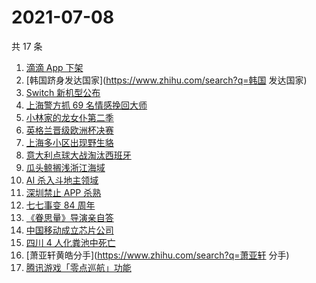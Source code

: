 # 2021-07-08

共 17 条

<!-- BEGIN -->
<!-- 最后更新时间 Thu Jul 08 2021 14:06:58 GMT+0800 (China Standard Time) -->

1. [滴滴 App 下架](https://www.zhihu.com/search?q=滴滴下架)
2. [韩国跻身发达国家](https://www.zhihu.com/search?q=韩国 发达国家)
3. [Switch 新机型公布](https://www.zhihu.com/search?q=switch)
4. [上海警方抓 69 名情感挽回大师](https://www.zhihu.com/search?q=情感挽回)
5. [小林家的龙女仆第二季](https://www.zhihu.com/search?q=小林家的龙女仆)
6. [英格兰晋级欧洲杯决赛](https://www.zhihu.com/search?q=英格兰队)
7. [上海多小区出现野生貉](https://www.zhihu.com/search?q=野生貉)
8. [意大利点球大战淘汰西班牙](https://www.zhihu.com/search?q=意大利队)
9. [瓜头鲸搁浅浙江海域](https://www.zhihu.com/search?q=瓜头鲸搁浅)
10. [AI 杀入斗地主领域](https://www.zhihu.com/search?q=AI斗地主)
11. [深圳禁止 APP 杀熟](https://www.zhihu.com/search?q=大数据杀熟)
12. [七七事变 84 周年](https://www.zhihu.com/search?q=七七事变)
13. [《眷思量》导演亲自答](https://www.zhihu.com/search?q=眷思量)
14. [中国移动成立芯片公司](https://www.zhihu.com/search?q=中国移动)
15. [四川 4 人化粪池中死亡](https://www.zhihu.com/search?q=化粪池坠亡)
16. [萧亚轩黄皓分手](https://www.zhihu.com/search?q=萧亚轩 分手)
17. [腾讯游戏「零点巡航」功能](https://www.zhihu.com/search?q=腾讯游戏)

<!-- END -->
